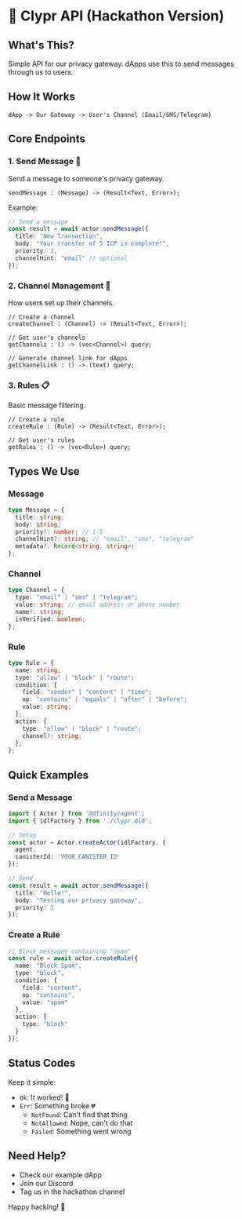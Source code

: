 # 🚀 Clypr API (Hackathon Version)

## What's This?
Simple API for our privacy gateway. dApps use this to send messages through us to users.

## How It Works
```
dApp -> Our Gateway -> User's Channel (Email/SMS/Telegram)
```

## Core Endpoints

### 1. Send Message 📨
Send a message to someone's privacy gateway.

```candid
sendMessage : (Message) -> (Result<Text, Error>);
```

Example:
```typescript
// Send a message
const result = await actor.sendMessage({
  title: "New Transaction",
  body: "Your transfer of 5 ICP is complete!",
  priority: 1,
  channelHint: "email" // optional
});
```

### 2. Channel Management 🔌
How users set up their channels.

```candid
// Create a channel
createChannel : (Channel) -> (Result<Text, Error>);

// Get user's channels
getChannels : () -> (vec<Channel>) query;

// Generate channel link for dApps
getChannelLink : () -> (text) query;
```

### 3. Rules 📋
Basic message filtering.

```candid
// Create a rule
createRule : (Rule) -> (Result<Text, Error>);

// Get user's rules
getRules : () -> (vec<Rule>) query;
```

## Types We Use

### Message
```typescript
type Message = {
  title: string;
  body: string;
  priority?: number; // 1-5
  channelHint?: string; // "email", "sms", "telegram"
  metadata?: Record<string, string>;
};
```

### Channel
```typescript
type Channel = {
  type: "email" | "sms" | "telegram";
  value: string; // email address or phone number
  name?: string;
  isVerified: boolean;
};
```

### Rule
```typescript
type Rule = {
  name: string;
  type: "allow" | "block" | "route";
  condition: {
    field: "sender" | "content" | "time";
    op: "contains" | "equals" | "after" | "before";
    value: string;
  };
  action: {
    type: "allow" | "block" | "route";
    channel?: string;
  };
};
```

## Quick Examples

### Send a Message
```typescript
import { Actor } from '@dfinity/agent';
import { idlFactory } from './clypr.did';

// Setup
const actor = Actor.createActor(idlFactory, {
  agent,
  canisterId: 'YOUR_CANISTER_ID'
});

// Send
const result = await actor.sendMessage({
  title: "Hello!",
  body: "Testing our privacy gateway",
  priority: 1
});
```

### Create a Rule
```typescript
// Block messages containing "spam"
const rule = await actor.createRule({
  name: "Block Spam",
  type: "block",
  condition: {
    field: "content",
    op: "contains",
    value: "spam"
  },
  action: {
    type: "block"
  }
});
```

## Status Codes
Keep it simple:
- `Ok`: It worked! 🎉
- `Err`: Something broke 💔
  - `NotFound`: Can't find that thing
  - `NotAllowed`: Nope, can't do that
  - `Failed`: Something went wrong

## Need Help?
- Check our example dApp
- Join our Discord
- Tag us in the hackathon channel

Happy hacking! 🚀
